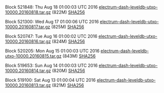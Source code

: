 Block 521848: Thu Aug 18 01:00:03 UTC 2016 [electrum-dash-leveldb-utxo-10000.20160818.tar.gz](https://transfer.sh/kqRsg/electrum-dash-leveldb-utxo-10000.20160818.tar.gz) (822M) [SHA256](https://transfer.sh/Ly8AU/electrum-dash-leveldb-utxo-10000.20160818.tar.gz.sha256)

Block 521300: Wed Aug 17 01:00:06 UTC 2016 [electrum-dash-leveldb-utxo-10000.20160817.tar.gz](https://transfer.sh/o7Y43/electrum-dash-leveldb-utxo-10000.20160817.tar.gz) (825M) [SHA256](https://transfer.sh/CKiRA/electrum-dash-leveldb-utxo-10000.20160817.tar.gz.sha256)

Block 520747: Tue Aug 16 01:00:02 UTC 2016 [electrum-dash-leveldb-utxo-10000.20160816.tar.gz](https://transfer.sh/pILao/electrum-dash-leveldb-utxo-10000.20160816.tar.gz) (824M) [SHA256](https://transfer.sh/h5AZ0/electrum-dash-leveldb-utxo-10000.20160816.tar.gz.sha256)

Block 520205: Mon Aug 15 01:00:03 UTC 2016 [electrum-dash-leveldb-utxo-10000.20160815.tar.gz](https://transfer.sh/FsqCw/electrum-dash-leveldb-utxo-10000.20160815.tar.gz) (843M) [SHA256](https://transfer.sh/HMdJC/electrum-dash-leveldb-utxo-10000.20160815.tar.gz.sha256)

Block 519653: Sun Aug 14 01:00:03 UTC 2016 [electrum-dash-leveldb-utxo-10000.20160814.tar.gz](https://transfer.sh/ZJLwx/electrum-dash-leveldb-utxo-10000.20160814.tar.gz) (820M) [SHA256](https://transfer.sh/KNnti/electrum-dash-leveldb-utxo-10000.20160814.tar.gz.sha256)

Block 519100: Sat Aug 13 01:00:04 UTC 2016 [electrum-dash-leveldb-utxo-10000.20160813.tar.gz](https://transfer.sh/9s0Dn/electrum-dash-leveldb-utxo-10000.20160813.tar.gz) (821M) [SHA256](https://transfer.sh/rp1sd/electrum-dash-leveldb-utxo-10000.20160813.tar.gz.sha256)
